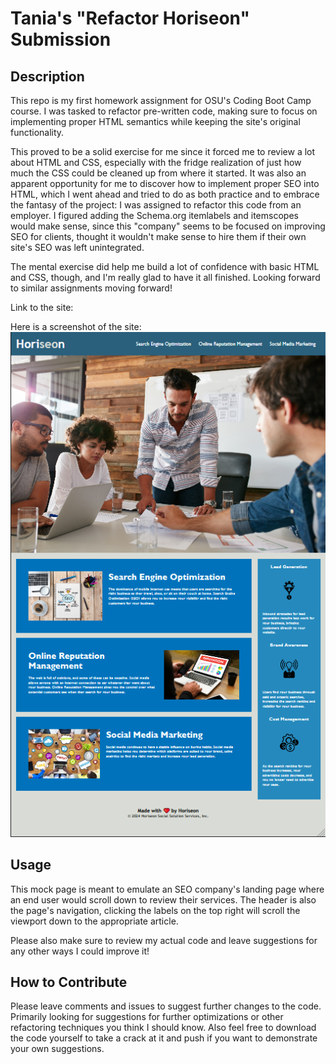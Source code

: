 # Tania's "Refactor Horiseon" Submission

## Description

This repo is my first homework assignment for OSU's Coding Boot Camp course. I was tasked to refactor pre-written code, making sure to focus on implementing proper HTML semantics while keeping the site's original functionality.

This proved to be a solid exercise for me since it forced me to review a lot about HTML and CSS, especially with the fridge realization of just how much the CSS could be cleaned up from where it started. It was also an apparent opportunity for me to discover how to implement proper SEO into HTML, which I went ahead and tried to do as both practice and to embrace the fantasy of the project: I was assigned to refactor this code from an employer. I figured adding the Schema.org itemlabels and itemscopes would make sense, since this "company" seems to be focused on improving SEO for clients, thought it wouldn't make sense to hire them if their own site's SEO was left unintegrated.

The mental exercise did help me build a lot of confidence with basic HTML and CSS, though, and I'm really glad to have it all finished. Looking forward to similar assignments moving forward!

Link to the site: 

Here is a screenshot of the site:
![Horiseon Webpage](./Assets/images/horiseonWebPage.png)

## Usage

This mock page is meant to emulate an SEO company's landing page where an end user would scroll down to review their services. The header is also the page's navigation, clicking the labels on the top right will scroll the viewport down to the appropriate article.

Please also make sure to review my actual code and leave suggestions for any other ways I could improve it!

## How to Contribute

Please leave comments and issues to suggest further changes to the code. Primarily looking for suggestions for further optimizations or other refactoring techniques you think I should know. Also feel free to download the code yourself to take a crack at it and push if you want to demonstrate your own suggestions.